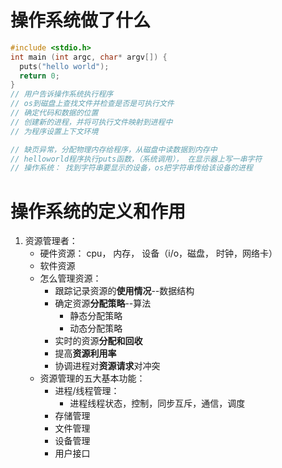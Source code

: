 # 操作系统做了什么

```c
#include <stdio.h>
int main (int argc, char* argv[]) {
  puts("hello world");
  return 0;
}
// 用户告诉操作系统执行程序
// os到磁盘上查找文件并检查是否是可执行文件
// 确定代码和数据的位置
// 创建新的进程，并将可执行文件映射到进程中
// 为程序设置上下文环境

// 缺页异常，分配物理内存给程序，从磁盘中读数据到内存中
// helloworld程序执行puts函数，（系统调用）， 在显示器上写一串字符
// 操作系统： 找到字符串要显示的设备，os把字符串传给该设备的进程
```



# 操作系统的定义和作用

1. 资源管理者： 
    - 硬件资源： cpu， 内存， 设备（i/o，磁盘， 时钟，网络卡）
    - 软件资源
    - 怎么管理资源：
        - 跟踪记录资源的**使用情况**--数据结构
        - 确定资源**分配策略**--算法
            - 静态分配策略
            - 动态分配策略
        - 实时的资源**分配和回收**
        - 提高**资源利用率**
        - 协调进程对**资源请求**对冲突
    - 资源管理的五大基本功能： 
        - 进程/线程管理：
            - 进程线程状态，控制，同步互斥，通信，调度
        - 存储管理
        - 文件管理
        - 设备管理
        - 用户接口

